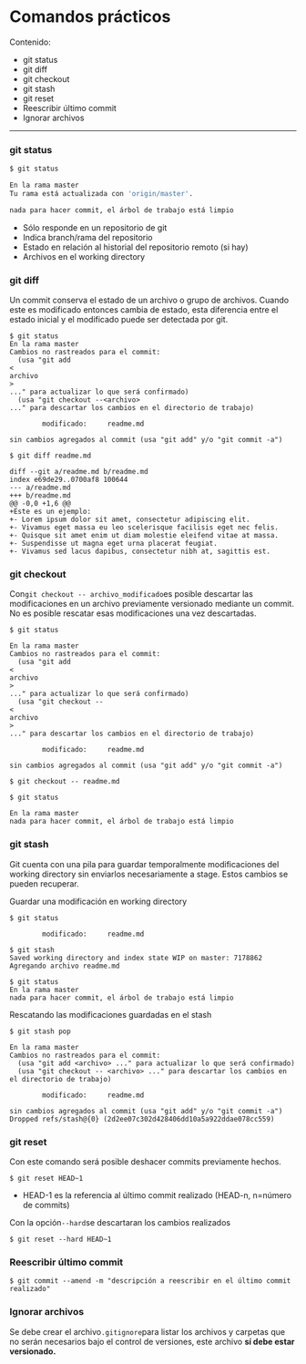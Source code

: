 # Comandos prácticos

Contenido:

* git status
* git diff
* git checkout
* git stash
* git reset
* Reescribir último commit
* Ignorar archivos

---

### git status

```bash
$ git status

En la rama master
Tu rama está actualizada con 'origin/master'.

nada para hacer commit, el árbol de trabajo está limpio
```

* Sólo responde en un repositorio de git
* Indica branch/rama del repositorio
* Estado en relación al historial del repositorio remoto \(si hay\)
* Archivos en el working directory

### git diff

Un commit conserva el estado de un archivo o grupo de archivos. Cuando este es modificado entonces cambia de estado, esta diferencia entre el estado inicial y el modificado puede ser detectada por git.

```
$ git status
En la rama master
Cambios no rastreados para el commit:
  (usa "git add 
<
archivo
>
..." para actualizar lo que será confirmado)
  (usa "git checkout --<archivo>
..." para descartar los cambios en el directorio de trabajo)

        modificado:     readme.md

sin cambios agregados al commit (usa "git add" y/o "git commit -a")

$ git diff readme.md

diff --git a/readme.md b/readme.md
index e69de29..0700af8 100644
--- a/readme.md
+++ b/readme.md
@@ -0,0 +1,6 @@
+Este es un ejemplo:
+- Lorem ipsum dolor sit amet, consectetur adipiscing elit.
+- Vivamus eget massa eu leo scelerisque facilisis eget nec felis.
+- Quisque sit amet enim ut diam molestie eleifend vitae at massa.
+- Suspendisse ut magna eget urna placerat feugiat.
+- Vivamus sed lacus dapibus, consectetur nibh at, sagittis est.
```

### git checkout

Con`git checkout -- archivo_modificado`es posible descartar las modificaciones en un archivo previamente versionado mediante un commit. No es posible rescatar esas modificaciones una vez descartadas.

```
$ git status

En la rama master
Cambios no rastreados para el commit:
  (usa "git add 
<
archivo
>
..." para actualizar lo que será confirmado)
  (usa "git checkout -- 
<
archivo
>
..." para descartar los cambios en el directorio de trabajo)

        modificado:     readme.md

sin cambios agregados al commit (usa "git add" y/o "git commit -a")

$ git checkout -- readme.md

$ git status

En la rama master
nada para hacer commit, el árbol de trabajo está limpio
```

### git stash

Git cuenta con una pila para guardar temporalmente modificaciones del working directory sin enviarlos necesariamente a stage. Estos cambios se pueden recuperar.

Guardar una modificación en working directory

```
$ git status

        modificado:     readme.md

$ git stash
Saved working directory and index state WIP on master: 7178862 Agregando archivo readme.md

$ git status
En la rama master
nada para hacer commit, el árbol de trabajo está limpio
```

Rescatando las modificaciones guardadas en el stash

```
$ git stash pop

En la rama master
Cambios no rastreados para el commit:
  (usa "git add <archivo> ..." para actualizar lo que será confirmado)
  (usa "git checkout -- <archivo> ..." para descartar los cambios en el directorio de trabajo)

        modificado:     readme.md

sin cambios agregados al commit (usa "git add" y/o "git commit -a")
Dropped refs/stash@{0} (2d2ee07c302d428406dd10a5a922ddae078cc559)
```

### git reset

Con este comando será posible deshacer commits previamente hechos.

```
$ git reset HEAD~1
```

* HEAD-1 es la referencia al último commit realizado \(HEAD-n, n=número de commits\)

Con la opción`--hard`se descartaran los cambios realizados

```
$ git reset --hard HEAD~1
```

### Reescribir último commit

```
$ git commit --amend -m "descripción a reescribir en el último commit realizado"
```

### Ignorar archivos

Se debe crear el archivo`.gitignore`para listar los archivos y carpetas que no serán necesarios bajo el control de versiones, este archivo **sí debe estar versionado.**

